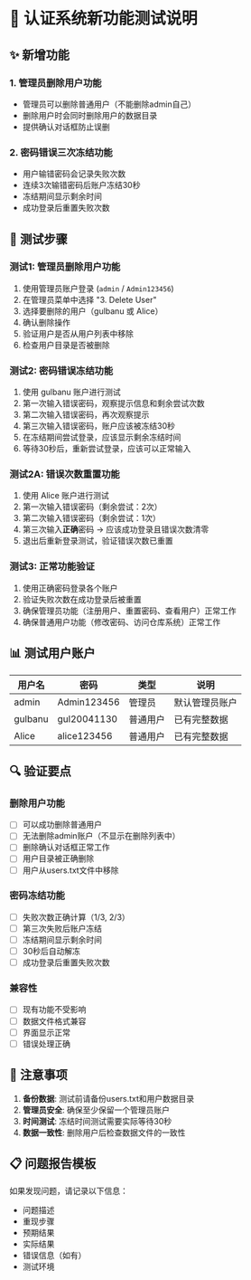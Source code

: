 # 🔐 认证系统新功能测试说明

## ✨ 新增功能

### 1. 管理员删除用户功能
- 管理员可以删除普通用户（不能删除admin自己）
- 删除用户时会同时删除用户的数据目录
- 提供确认对话框防止误删

### 2. 密码错误三次冻结功能
- 用户输错密码会记录失败次数
- 连续3次输错密码后账户冻结30秒
- 冻结期间显示剩余时间
- 成功登录后重置失败次数

## 🧪 测试步骤

### 测试1: 管理员删除用户功能
1. 使用管理员账户登录 (`admin` / `Admin123456`)
2. 在管理员菜单中选择 "3. Delete User"
3. 选择要删除的用户（gulbanu 或 Alice）
4. 确认删除操作
5. 验证用户是否从用户列表中移除
6. 检查用户目录是否被删除

### 测试2: 密码错误冻结功能
1. 使用 gulbanu 账户进行测试
2. 第一次输入错误密码，观察提示信息和剩余尝试次数
3. 第二次输入错误密码，再次观察提示
4. 第三次输入错误密码，账户应该被冻结30秒
5. 在冻结期间尝试登录，应该显示剩余冻结时间
6. 等待30秒后，重新尝试登录，应该可以正常输入

### 测试2A: 错误次数重置功能
1. 使用 Alice 账户进行测试
2. 第一次输入错误密码（剩余尝试：2次）
3. 第二次输入错误密码（剩余尝试：1次）
4. 第三次输入**正确**密码 → 应该成功登录且错误次数清零
5. 退出后重新登录测试，验证错误次数已重置

### 测试3: 正常功能验证
1. 使用正确密码登录各个账户
2. 验证失败次数在成功登录后被重置
3. 确保管理员功能（注册用户、重置密码、查看用户）正常工作
4. 确保普通用户功能（修改密码、访问仓库系统）正常工作

## 📊 测试用户账户

| 用户名 | 密码 | 类型 | 说明 |
|--------|------|------|------|
| admin | Admin123456 | 管理员 | 默认管理员账户 |
| gulbanu | gul20041130 | 普通用户 | 已有完整数据 |
| Alice | alice123456 | 普通用户 | 已有完整数据 |

## 🔍 验证要点

### 删除用户功能
- [ ] 可以成功删除普通用户
- [ ] 无法删除admin账户（不显示在删除列表中）
- [ ] 删除确认对话框正常工作
- [ ] 用户目录被正确删除
- [ ] 用户从users.txt文件中移除

### 密码冻结功能
- [ ] 失败次数正确计算（1/3, 2/3）
- [ ] 第三次失败后账户冻结
- [ ] 冻结期间显示剩余时间
- [ ] 30秒后自动解冻
- [ ] 成功登录后重置失败次数

### 兼容性
- [ ] 现有功能不受影响
- [ ] 数据文件格式兼容
- [ ] 界面显示正常
- [ ] 错误处理正确

## 🚨 注意事项

1. **备份数据**: 测试前请备份users.txt和用户数据目录
2. **管理员安全**: 确保至少保留一个管理员账户
3. **时间测试**: 冻结时间测试需要实际等待30秒
4. **数据一致性**: 删除用户后检查数据文件的一致性

## 📋 问题报告模板

如果发现问题，请记录以下信息：
- 问题描述
- 重现步骤
- 预期结果
- 实际结果
- 错误信息（如有）
- 测试环境 